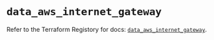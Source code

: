 # `data_aws_internet_gateway`

Refer to the Terraform Registory for docs: [`data_aws_internet_gateway`](https://registry.terraform.io/providers/hashicorp/aws/4.66.0/docs/data-sources/internet_gateway).
